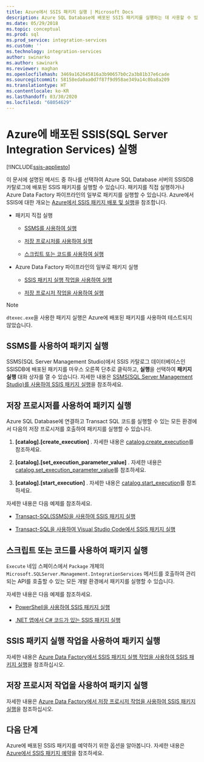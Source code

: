 ```yaml
---
title: Azure에서 SSIS 패키지 실행 | Microsoft Docs
description: Azure SQL Database에 배포된 SSIS 패키지를 실행하는 데 사용할 수 있는 방법의 개요를 제공합니다.
ms.date: 05/29/2018
ms.topic: conceptual
ms.prod: sql
ms.prod_service: integration-services
ms.custom: ''
ms.technology: integration-services
author: swinarko
ms.author: sawinark
ms.reviewer: maghan
ms.openlocfilehash: 3469a162645816a3b90657b0c2a3b81b37e6cade
ms.sourcegitcommit: 58158eda0aa0d7f87f9d958ae349a14c0ba8a209
ms.translationtype: HT
ms.contentlocale: ko-KR
ms.lasthandoff: 03/30/2020
ms.locfileid: "68054629"
---
```

# <a name="run-sql-server-integration-services-ssis-packages-deployed-in-azure"></a>Azure에 배포된 SSIS(SQL Server Integration Services) 실행

[!INCLUDE[ssis-appliesto](../../includes/ssis-appliesto-ssvrpluslinux-asdb-asdw-xxx.md)]



이 문서에 설명된 메서드 중 하나를 선택하여 Azure SQL Database 서버의 SSISDB 카탈로그에 배포된 SSIS 패키지를 실행할 수 있습니다. 패키지를 직접 실행하거나 Azure Data Factory 파이프라인의 일부로 패키지를 실행할 수 있습니다. Azure에서 SSIS에 대한 개요는 [Azure에서 SSIS 패키지 배포 및 실행](ssis-azure-lift-shift-ssis-packages-overview.md)을 참조합니다.

- 패키지 직접 실행

  - [SSMS를 사용하여 실행](#ssms)

  - [저장 프로시저를 사용하여 실행](#sproc)

  - [스크립트 또는 코드를 사용하여 실행](#script)

- Azure Data Factory 파이프라인의 일부로 패키지 실행

  - [SSIS 패키지 실행 작업을 사용하여 실행](#exec_activity)

  - [저장 프로시저 작업을 사용하여 실행](#sproc_activity)

> [!NOTE]
> `dtexec.exe`을 사용한 패키지 실행은 Azure에 배포된 패키지를 사용하여 테스트되지 않았습니다.

## <a name="run-a-package-with-ssms"></a><a name="ssms"></a> SSMS를 사용하여 패키지 실행

SSMS(SQL Server Management Studio)에서 SSIS 카탈로그 데이터베이스인 SSISDB에 배포된 패키지를 마우스 오른쪽 단추로 클릭하고, **실행**을 선택하여 **패키지 실행** 대화 상자를 열 수 있습니다. 자세한 내용은 [SSMS(SQL Server Management Studio)를 사용하여 SSIS 패키지 실행](../ssis-quickstart-run-ssms.md)을 참조하세요.

## <a name="run-a-package-with-stored-procedures"></a><a name="sproc"></a> 저장 프로시저를 사용하여 패키지 실행

Azure SQL Database에 연결하고 Transact SQL 코드를 실행할 수 있는 모든 환경에서 다음의 저장 프로시저를 호출하여 패키지를 실행할 수 있습니다.

1. **[catalog].[create_execution]** . 자세한 내용은 [catalog.create_execution](../system-stored-procedures/catalog-create-execution-ssisdb-database.md)를 참조하세요.

2. **[catalog].[set_execution_parameter_value]** . 자세한 내용은 [catalog.set_execution_parameter_value](../system-stored-procedures/catalog-set-execution-parameter-value-ssisdb-database.md)를 참조하세요.

3. **[catalog].[start_execution]** . 자세한 내용은 [catalog.start_execution](../system-stored-procedures/catalog-start-execution-ssisdb-database.md)를 참조하세요.

자세한 내용은 다음 예제를 참조하세요.

- [Transact-SQL(SSMS)을 사용하여 SSIS 패키지 실행](../ssis-quickstart-run-tsql-ssms.md)

- [Transact-SQL을 사용하여 Visual Studio Code에서 SSIS 패키지 실행](../ssis-quickstart-run-tsql-vscode.md)

## <a name="run-a-package-with-script-or-code"></a><a name="script"></a> 스크립트 또는 코드를 사용하여 패키지 실행

`Execute` 네임 스페이스에서 `Package` 개체의 `Microsoft.SQLServer.Management.IntegrationServices` 메서드를 호출하여 관리되는 API를 호출할 수 있는 모든 개발 환경에서 패키지를 실행할 수 있습니다.

자세한 내용은 다음 예제를 참조하세요.

- [PowerShell을 사용하여 SSIS 패키지 실행](../ssis-quickstart-run-powershell.md)

- [.NET 앱에서 C# 코드가 있는 SSIS 패키지 실행](../ssis-quickstart-run-dotnet.md)

## <a name="run-a-package-with-the-execute-ssis-package-activity"></a><a name="exec_activity"></a> SSIS 패키지 실행 작업을 사용하여 패키지 실행

자세한 내용은 [Azure Data Factory에서 SSIS 패키지 실행 작업을 사용하여 SSIS 패키지 실행](https://docs.microsoft.com/azure/data-factory/how-to-invoke-ssis-package-ssis-activity)을 참조하십시오.

## <a name="run-a-package-with-the-stored-procedure-activity"></a><a name="sproc_activity"></a> 저장 프로시저 작업을 사용하여 패키지 실행

자세한 내용은 [Azure Data Factory에서 저장 프로시저 작업을 사용하여 SSIS 패키지 실행](https://docs.microsoft.com/azure/data-factory/how-to-invoke-ssis-package-stored-procedure-activity)을 참조하십시오.

## <a name="next-steps"></a>다음 단계

Azure에 배포된 SSIS 패키지를 예약하기 위한 옵션을 알아봅니다. 자세한 내용은 [Azure에서 SSIS 패키지 예약](ssis-azure-schedule-packages.md)을 참조하세요.

